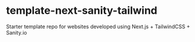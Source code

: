 # template-next-sanity-tailwind
Starter template repo for websites developed using Next.js + TailwindCSS + Sanity.io
